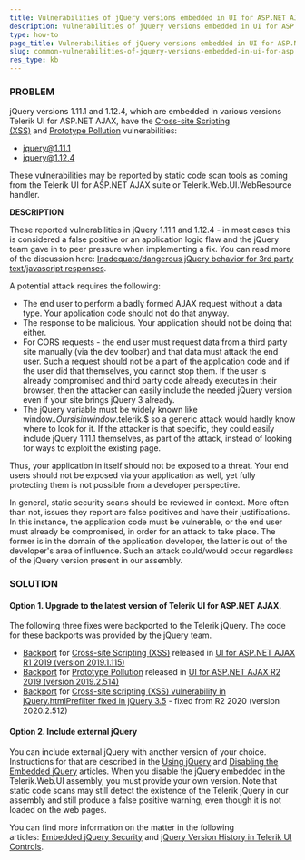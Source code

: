 ```yaml
---
title: Vulnerabilities of jQuery versions embedded in UI for ASP.NET AJAX
description: Vulnerabilities of jQuery versions embedded in UI for ASP.NET AJAX. Check it now!
type: how-to
page_title: Vulnerabilities of jQuery versions embedded in UI for ASP.NET AJAX
slug: common-vulnerabilities-of-jquery-versions-embedded-in-ui-for-asp.net-ajax
res_type: kb
---
```



### PROBLEM

jQuery versions 1.11.1 and 1.12.4, which are embedded in various versions Telerik UI for ASP.NET AJAX, have the [Cross-site Scripting (XSS)](https://snyk.io/vuln/npm:jquery:20150627) and [Prototype Pollution](https://snyk.io/vuln/SNYK-JS-JQUERY-174006) vulnerabilities:

- [jquery@1.11.1](https://snyk.io/test/npm/jquery/1.11.1)
- [jquery@1.12.4](https://snyk.io/test/npm/jquery/1.12.4)


These vulnerabilities may be reported by static code scan tools as coming from the Telerik UI for ASP.NET AJAX suite or Telerik.Web.UI.WebResource handler.

**DESCRIPTION**

These reported vulnerabilities in jQuery 1.11.1 and 1.12.4 - in most cases this is considered a false positive or an application logic flaw and the jQuery team gave in to peer pressure when implementing a fix. You can read more of the discussion here: [Inadequate/dangerous jQuery behavior for 3rd party text/javascript responses](https://github.com/jquery/jquery/issues/2432).

A potential attack requires the following:

- The end user to perform a badly formed AJAX request without a data type. Your application code should not do that anyway.
- The response to be malicious. Your application should not be doing that either.
- For CORS requests - the end user must request data from a third party site manually (via the dev toolbar) and that data must attack the end user. Such a request should not be a part of the application code and if the user did that themselves, you cannot stop them. If the user is already compromised and third party code already executes in their browser, then the attacker can easily include the needed jQuery version even if your site brings jQuery 3 already.
- The jQuery variable must be widely known like window.$. Ours is in window.$telerik.$ so a generic attack would hardly know where to look for it. If the attacker is that specific, they could easily include jQuery 1.11.1 themselves, as part of the attack, instead of looking for ways to exploit the existing page.


Thus, your application in itself should not be exposed to a threat. Your end users should not be exposed via your application as well, yet fully protecting them is not possible from a developer perspective.  
  
 In general, static security scans should be reviewed in context. More often than not, issues they report are false positives and have their justifications. In this instance, the application code must be vulnerable, or the end user must already be compromised, in order for an attack to take place. The former is in the domain of the application developer, the latter is out of the developer's area of influence. Such an attack could/would occur regardless of the jQuery version present in our assembly.

### SOLUTION

#### Option 1. Upgrade to the latest version of Telerik UI for ASP.NET AJAX.

The following three fixes were backported to the Telerik jQuery. The code for these backports was provided by the jQuery team.

- [Backport](https://github.com/jquery/jquery/issues/2432#issuecomment-403761229) for [Cross-site Scripting (XSS)](https://snyk.io/vuln/npm:jquery:20150627) released in [UI for ASP.NET AJAX R1 2019 (version 2019.1.115)](https://www.telerik.com/support/whats-new/aspnet-ajax/release-history/ui-for-asp-net-ajax-r1-2019-%28version-2019-1-115%29)
- [Backport](https://github.com/DanielRuf/snyk-js-jquery-174006?files=1) for [Prototype Pollution](https://snyk.io/vuln/SNYK-JS-JQUERY-174006) released in [UI for ASP.NET AJAX R2 2019 (version 2019.2.514)](https://www.telerik.com/support/whats-new/aspnet-ajax/release-history/ui-for-asp-net-ajax-r2-2019-%28version-2019-2-514%29)
- [Backport](https://github.com/jquery/jquery/commit/1d61fd9407e6fbe82fe55cb0b938307aa0791f77) for [Cross-site scripting (XSS) vulnerability in jQuery.htmlPrefilter fixed in jQuery 3.5](https://blog.jquery.com/2020/04/10/jquery-3-5-0-released/) - fixed from R2 2020 (version 2020.2.512)


#### Option 2. Include external jQuery

You can include external jQuery with another version of your choice. Instructions for that are described in the [Using jQuery](https://docs.telerik.com/devtools/aspnet-ajax/general-information/using-jquery/using-jquery) and [Disabling the Embedded jQuery](https://docs.telerik.com/devtools/aspnet-ajax/controls/scriptmanager/disabling-the-embedded-jquery) articles. When you disable the jQuery embedded in the Telerik.Web.UI assembly, you must provide your own version. Note that static code scans may still detect the existence of the Telerik jQuery in our assembly and still produce a false positive warning, even though it is not loaded on the web pages.  
  
 You can find more information on the matter in the following articles: [Embedded jQuery Security](https://docs.telerik.com/devtools/aspnet-ajax/general-information/using-jquery/using-jquery#embedded-jquery-security) and [jQuery Version History in Telerik UI Controls](https://docs.telerik.com/devtools/aspnet-ajax/general-information/using-jquery/using-jquery#jquery-version-history-in-telerik-ui-controls).


 